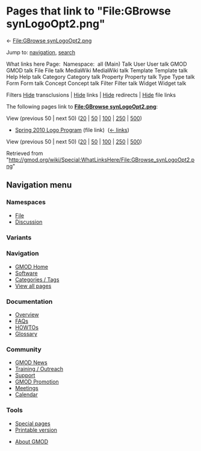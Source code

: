 <div id="mw-page-base" class="noprint">

</div>

<div id="mw-head-base" class="noprint">

</div>

<div id="content" class="mw-body" role="main">

<span id="top"></span>

<div id="mw-js-message" style="display:none;">

</div>



# <span dir="auto">Pages that link to "File:GBrowse synLogoOpt2.png"</span>

<div id="bodyContent">

<div id="contentSub">

← [File:GBrowse
synLogoOpt2.png](/wiki/File:GBrowse_synLogoOpt2.png "File:GBrowse synLogoOpt2.png")

</div>

<div id="jump-to-nav" class="mw-jump">

Jump to: [navigation](#mw-navigation), [search](#p-search)

</div>

<div id="mw-content-text">

What links here Page:  Namespace:  all (Main) Talk User User talk GMOD
GMOD talk File File talk MediaWiki MediaWiki talk Template Template talk
Help Help talk Category Category talk Property Property talk Type Type
talk Form Form talk Concept Concept talk Filter Filter talk Widget
Widget talk

Filters
[Hide](/mediawiki/index.php?title=Special:WhatLinksHere/File:GBrowse_synLogoOpt2.png&hidetrans=1 "Special:WhatLinksHere/File:GBrowse synLogoOpt2.png")
transclusions \|
[Hide](/mediawiki/index.php?title=Special:WhatLinksHere/File:GBrowse_synLogoOpt2.png&hidelinks=1 "Special:WhatLinksHere/File:GBrowse synLogoOpt2.png")
links \|
[Hide](/mediawiki/index.php?title=Special:WhatLinksHere/File:GBrowse_synLogoOpt2.png&hideredirs=1 "Special:WhatLinksHere/File:GBrowse synLogoOpt2.png")
redirects \|
[Hide](/mediawiki/index.php?title=Special:WhatLinksHere/File:GBrowse_synLogoOpt2.png&hideimages=1 "Special:WhatLinksHere/File:GBrowse synLogoOpt2.png")
file links

The following pages link to **[File:GBrowse
synLogoOpt2.png](/wiki/File:GBrowse_synLogoOpt2.png "File:GBrowse synLogoOpt2.png")**:

View (previous 50 \| next 50)
([20](/mediawiki/index.php?title=Special:WhatLinksHere/File:GBrowse_synLogoOpt2.png&limit=20 "Special:WhatLinksHere/File:GBrowse synLogoOpt2.png")
\|
[50](/mediawiki/index.php?title=Special:WhatLinksHere/File:GBrowse_synLogoOpt2.png&limit=50 "Special:WhatLinksHere/File:GBrowse synLogoOpt2.png")
\|
[100](/mediawiki/index.php?title=Special:WhatLinksHere/File:GBrowse_synLogoOpt2.png&limit=100 "Special:WhatLinksHere/File:GBrowse synLogoOpt2.png")
\|
[250](/mediawiki/index.php?title=Special:WhatLinksHere/File:GBrowse_synLogoOpt2.png&limit=250 "Special:WhatLinksHere/File:GBrowse synLogoOpt2.png")
\|
[500](/mediawiki/index.php?title=Special:WhatLinksHere/File:GBrowse_synLogoOpt2.png&limit=500 "Special:WhatLinksHere/File:GBrowse synLogoOpt2.png"))

- [Spring 2010 Logo
  Program](/wiki/Spring_2010_Logo_Program "Spring 2010 Logo Program")
  (file link) ‎ <span class="mw-whatlinkshere-tools">([←
  links](/mediawiki/index.php?title=Special:WhatLinksHere&target=Spring+2010+Logo+Program "Special:WhatLinksHere"))</span>

View (previous 50 \| next 50)
([20](/mediawiki/index.php?title=Special:WhatLinksHere/File:GBrowse_synLogoOpt2.png&limit=20 "Special:WhatLinksHere/File:GBrowse synLogoOpt2.png")
\|
[50](/mediawiki/index.php?title=Special:WhatLinksHere/File:GBrowse_synLogoOpt2.png&limit=50 "Special:WhatLinksHere/File:GBrowse synLogoOpt2.png")
\|
[100](/mediawiki/index.php?title=Special:WhatLinksHere/File:GBrowse_synLogoOpt2.png&limit=100 "Special:WhatLinksHere/File:GBrowse synLogoOpt2.png")
\|
[250](/mediawiki/index.php?title=Special:WhatLinksHere/File:GBrowse_synLogoOpt2.png&limit=250 "Special:WhatLinksHere/File:GBrowse synLogoOpt2.png")
\|
[500](/mediawiki/index.php?title=Special:WhatLinksHere/File:GBrowse_synLogoOpt2.png&limit=500 "Special:WhatLinksHere/File:GBrowse synLogoOpt2.png"))

</div>

<div class="printfooter">

Retrieved from
"<http://gmod.org/wiki/Special:WhatLinksHere/File:GBrowse_synLogoOpt2.png>"

</div>

<div id="catlinks" class="catlinks catlinks-allhidden">

</div>

<div class="visualClear">

</div>

</div>

</div>

<div id="mw-navigation">

## Navigation menu

<div id="mw-head">



<div id="left-navigation">

<div id="p-namespaces" class="vectorTabs" role="navigation"
aria-labelledby="p-namespaces-label">

### Namespaces

- <span id="ca-nstab-image"><a href="/wiki/File:GBrowse_synLogoOpt2.png" accesskey="c"
  title="View the file page [c]">File</a></span>
- <span id="ca-talk"><a
  href="/mediawiki/index.php?title=File_talk:GBrowse_synLogoOpt2.png&amp;action=edit&amp;redlink=1"
  accesskey="t"
  title="Discussion about the content page [t]">Discussion</a></span>

</div>

<div id="p-variants" class="vectorMenu emptyPortlet" role="navigation"
aria-labelledby="p-variants-label">

### 

### Variants[](#)

<div class="menu">

</div>

</div>

</div>





</div>

</div>

</div>

<div id="mw-panel">

<div id="p-logo" role="banner">

<a href="/wiki/Main_Page"
style="background-image: url(http://gmod.org/images/GMOD-cogs.png);"
title="Visit the main page"></a>

</div>

<div id="p-Navigation" class="portal" role="navigation"
aria-labelledby="p-Navigation-label">

### Navigation

<div class="body">

- <span id="n-GMOD-Home">[GMOD Home](/wiki/Main_Page)</span>
- <span id="n-Software">[Software](/wiki/GMOD_Components)</span>
- <span id="n-Categories-.2F-Tags">[Categories /
  Tags](/wiki/Categories)</span>
- <span id="n-View-all-pages">[View all
  pages](/wiki/Special:AllPages)</span>

</div>

</div>

<div id="p-Documentation" class="portal" role="navigation"
aria-labelledby="p-Documentation-label">

### Documentation

<div class="body">

- <span id="n-Overview">[Overview](/wiki/Overview)</span>
- <span id="n-FAQs">[FAQs](/wiki/Category:FAQ)</span>
- <span id="n-HOWTOs">[HOWTOs](/wiki/Category:HOWTO)</span>
- <span id="n-Glossary">[Glossary](/wiki/Glossary)</span>

</div>

</div>

<div id="p-Community" class="portal" role="navigation"
aria-labelledby="p-Community-label">

### Community

<div class="body">

- <span id="n-GMOD-News">[GMOD News](/wiki/GMOD_News)</span>
- <span id="n-Training-.2F-Outreach">[Training /
  Outreach](/wiki/Training_and_Outreach)</span>
- <span id="n-Support">[Support](/wiki/Support)</span>
- <span id="n-GMOD-Promotion">[GMOD
  Promotion](/wiki/GMOD_Promotion)</span>
- <span id="n-Meetings">[Meetings](/wiki/Meetings)</span>
- <span id="n-Calendar">[Calendar](/wiki/Calendar)</span>

</div>

</div>

<div id="p-tb" class="portal" role="navigation"
aria-labelledby="p-tb-label">

### Tools

<div class="body">

- <span id="t-specialpages"><a href="/wiki/Special:SpecialPages" accesskey="q"
  title="A list of all special pages [q]">Special pages</a></span>
- <span id="t-print"><a
  href="/mediawiki/index.php?title=Special:WhatLinksHere/File:GBrowse_synLogoOpt2.png&amp;printable=yes"
  rel="alternate" accesskey="p"
  title="Printable version of this page [p]">Printable version</a></span>

</div>

</div>

</div>

</div>

<div id="footer" role="contentinfo">

- <span id="footer-places-about">[About
  GMOD](/wiki/GMOD:About "GMOD:About")</span>

<!-- -->






</div>
